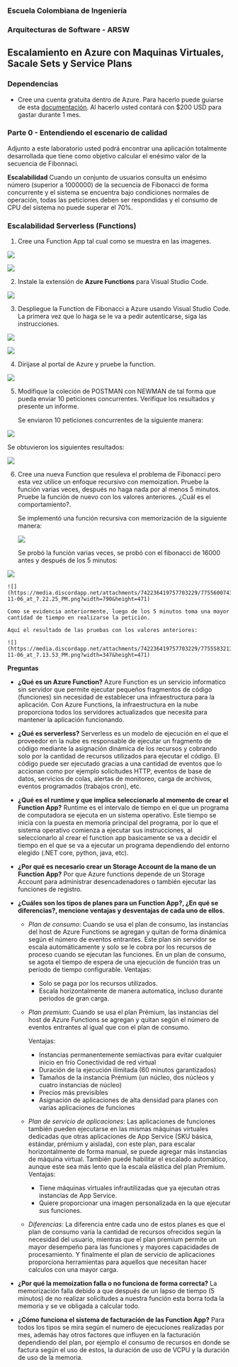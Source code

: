 ### Escuela Colombiana de Ingeniería
### Arquitecturas de Software - ARSW

## Escalamiento en Azure con Maquinas Virtuales, Sacale Sets y Service Plans

### Dependencias
* Cree una cuenta gratuita dentro de Azure. Para hacerlo puede guiarse de esta [documentación](https://azure.microsoft.com/en-us/free/search/?&ef_id=Cj0KCQiA2ITuBRDkARIsAMK9Q7MuvuTqIfK15LWfaM7bLL_QsBbC5XhJJezUbcfx-qAnfPjH568chTMaAkAsEALw_wcB:G:s&OCID=AID2000068_SEM_alOkB9ZE&MarinID=alOkB9ZE_368060503322_%2Bazure_b_c__79187603991_kwd-23159435208&lnkd=Google_Azure_Brand&dclid=CjgKEAiA2ITuBRDchty8lqPlzS4SJAC3x4k1mAxU7XNhWdOSESfffUnMNjLWcAIuikQnj3C4U8xRG_D_BwE). Al hacerlo usted contará con $200 USD para gastar durante 1 mes.

### Parte 0 - Entendiendo el escenario de calidad

Adjunto a este laboratorio usted podrá encontrar una aplicación totalmente desarrollada que tiene como objetivo calcular el enésimo valor de la secuencia de Fibonnaci.

**Escalabilidad**
Cuando un conjunto de usuarios consulta un enésimo número (superior a 1000000) de la secuencia de Fibonacci de forma concurrente y el sistema se encuentra bajo condiciones normales de operación, todas las peticiones deben ser respondidas y el consumo de CPU del sistema no puede superar el 70%.

### Escalabilidad Serverless (Functions)

1. Cree una Function App tal cual como se muestra en las  imagenes.

![](images/part3/part3-function-config.png)

![](images/part3/part3-function-configii.png)

2. Instale la extensión de **Azure Functions** para Visual Studio Code.

![](images/part3/part3-install-extension.png)

3. Despliegue la Function de Fibonacci a Azure usando Visual Studio Code. La primera vez que lo haga se le va a pedir autenticarse, siga las instrucciones.

![](images/part3/part3-deploy-function-1.png)

![](images/part3/part3-deploy-function-2.png)

4. Dirijase al portal de Azure y pruebe la function.

![](images/part3/part3-test-function.png)

5. Modifique la coleción de POSTMAN con NEWMAN de tal forma que pueda enviar 10 peticiones concurrentes. Verifique los resultados y presente un informe.

    Se enviaron 10 peticiones concurrentes de la siguiente manera:
    
![](https://media.discordapp.net/attachments/742236419757703229/775558915706454016/carbon-16.png?width=396&height=471)

Se obtuvieron los siguientes resultados:

![](https://media.discordapp.net/attachments/742236419757703229/775557854429315102/Screen_Shot_2020-11-06_at_7.13.53_PM.png?width=347&height=471)

6. Cree una nueva Function que resuleva el problema de Fibonacci pero esta vez utilice un enfoque recursivo con memoization. Pruebe la función varias veces, después no haga nada por al menos 5 minutos. Pruebe la función de nuevo con los valores anteriores. ¿Cuál es el comportamiento?.
    
    Se implementó una función recursiva con memorización de la siguiente manera:
    
    ![](https://media.discordapp.net/attachments/742236419757703229/775560486061735996/carbon-17.png?width=406&height=471)

    Se probó la función varias veces, se probó con el fibonacci de 16000 antes y después de los 5 minutos:
    
![](https://media.discordapp.net/attachments/742236419757703229/775560077746241546/Screen_Shot_2020-11-06_at_7.14.25_PM.png?width=790&height=471)

    ![](https://media.discordapp.net/attachments/742236419757703229/775560074365894696/Screen_Shot_2020-11-06_at_7.22.25_PM.png?width=790&height=471)
    
    Como se evidencia anteriormente, luego de los 5 minutos toma una mayor cantidad de tiempo en realizarse la petición.
    
    Aquí el resultado de las pruebas con los valores anteriores:
    
    ![](https://media.discordapp.net/attachments/742236419757703229/775558321360863239/Screen_Shot_2020-11-06_at_7.13.53_PM.png?width=347&height=471)

**Preguntas**

* **¿Qué es un Azure Function?**
    Azure Function es un servicio informatico sin servidor que permite ejecutar pequeños fragmentos de código (funciones) sin necesidad de establecer una infraestructura para la aplicación. Con Azure Functions, la infraestructura en la nube proporciona todos los servidores actualizados que necesita para mantener la aplicación funcionando.
* **¿Qué es serverless?**
    Serverless es un modelo de ejecución en el que el proveedor en la nube es responsable de ejecutar un fragmento de código mediante la asignación dinámica de los recursos y cobrando solo por la cantidad de recursos utilizados para ejecutar el código. 
    El código puede ser ejecutado gracias a una cantidad de eventos que lo accionan como por ejemplo solicitudes HTTP, eventos de base de datos, servicios de colas, alertas de monitoreo, carga de archivos, eventos programados (trabajos cron), etc.

* **¿Qué es el runtime y que implica seleccionarlo al momento de crear el Function App?**
    Runtime es el intervalo de tiempo en el que un programa de computadora se ejecuta en un sistema operativo. Este tiempo se inicia con la puesta en memoria principal del programa, por lo que el sistema operativo comienza a ejecutar sus instrucciones, al seleccionarlo al crear el function app basicamente se va a decidir el tiempo en el que se va a ejecutar un programa dependiendo del entorno elegido (.NET core, python, java, etc).

* **¿Por qué es necesario crear un Storage Account de la mano de un Function App?**
    Por que Azure functions depende de un Storage Account para administrar desencadenadores o también ejecutar las funciones de registro.
    
* **¿Cuáles son los tipos de planes para un Function App?, ¿En qué se diferencias?, mencione ventajas y desventajas de cada uno de ellos.**
    * *Plan de consumo*: Cuando se usa el plan de consumo, las instancias del host de Azure Functions se agregan y quitan de forma dinámica según el número de eventos entrantes. Este plan sin servidor se escala automáticamente y solo se le cobra por los recursos de proceso cuando se ejecutan las funciones. En un plan de consumo, se agota el tiempo de espera de una ejecución de función tras un período de tiempo configurable.
    Ventajas:
        * Solo se paga por los recursos utilizados.
        * Escala horizontalmente de manera automatica, incluso durante periodos de gran carga.
    * *Plan premium*: Cuando se usa el plan Prémium, las instancias del host de Azure Functions se agregan y quitan según el número de eventos entrantes al igual que con el plan de consumo.
    
        Ventajas: 
        * Instancias permanentemente semiactivas para evitar cualquier inicio en frío
        Conectividad de red virtual
        * Duración de la ejecución ilimitada (60 minutos garantizados)
        * Tamaños de la instancia Prémium (un núcleo, dos núcleos y cuatro instancias de núcleo)
        * Precios más previsibles
        * Asignación de aplicaciones de alta densidad para planes con varias aplicaciones de funciones
    * *Plan de servicio de aplicaciones*: Las aplicaciones de funciones también pueden ejecutarse en las mismas máquinas virtuales dedicadas que otras aplicaciones de App Service (SKU básica, estándar, prémium y aislada), con este plan, para escalar horizontalmente de forma manual, se puede agregar más instancias de máquina virtual. También puede habilitar el escalado automático, aunque este sea más lento que la escala elástica del plan Premium.
    Ventajas:
        * Tiene máquinas virtuales infrautilizadas que ya ejecutan otras instancias de App Service.
        * Quiere proporcionar una imagen personalizada en la que ejecutar sus funciones.
    * *Diferencias*: La diferencia entre cada uno de estos planes es que el plan de consumo varía la cantidad de recursos ofrecidos según la necesidad del usuario, mientras que el plan premium permite un mayor desempeño para las funciones y mayores capacidades de procesamiento. Y finalmente el plan de servicio de aplicaciones proporciona herramientas para aquellos que necesitan hacer calculos con una mayor carga.


* **¿Por qué la memoization falla o no funciona de forma correcta?**
    La memorización falla debido a que después de un lapso de tiempo (5 minutos) de no realizar solicitudes a nuestra función esta borra toda la memoria y se ve obligada a calcular todo.
    
* **¿Cómo funciona el sistema de facturación de las Function App?**
    Para todos los tipos se mira según el numero de ejecuciones realizadas por mes, además hay otros factores que influyen en la facturación dependiendo del plan, por ejemplo el consumo de recursos en donde se factura según el uso de estos, la duración de uso de VCPU y la duración de uso de la memoria.

    
